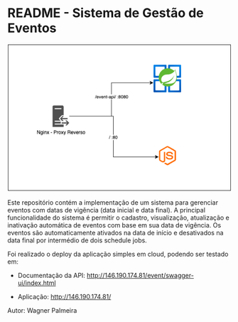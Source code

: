 
# README - Sistema de Gestão de Eventos


![Exemplo Deploy](docs/sample_deploy.png)

Este repositório contém a implementação de um sistema para gerenciar eventos com datas de vigência (data inicial e data final). A principal funcionalidade do sistema é permitir o cadastro, visualização, atualização e inativação automática de eventos com base em sua data de vigência. Os eventos são automaticamente ativados na data de início e desativados na data final por intermédio de dois schedule jobs.

Foi realizado o deploy da aplicação simples em cloud, podendo ser testado em:

- Documentação da API: http://146.190.174.81/event/swagger-ui/index.html

- Aplicação: http://146.190.174.81/

Autor: Wagner Palmeira
